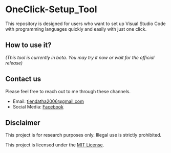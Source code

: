 # OneClick-Setup_Tool
This repository is designed for users who want to set up Visual Studio Code with programming languages quickly and easily with just one click.

## How to use it? 
*(This tool is currently in beta. You may try it now or wait for the official release)*

## Contact us
Please feel free to reach out to me through these channels.

- Email: tiendatha2006@gmail.com
- Social Media: [Facebook](https://www.facebook.com/datit.dev/)

## Disclaimer
This project is for research purposes only. Illegal use is strictly prohibited.

This project is licensed under the [MIT License](LICENSE).
